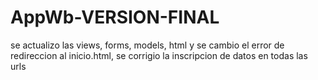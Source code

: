 # AppWb-VERSION-FINAL
se actualizo las views, forms, models,
html y se cambio el error de redireccion al inicio.html,
se corrigio la inscripcion de datos en todas las urls

